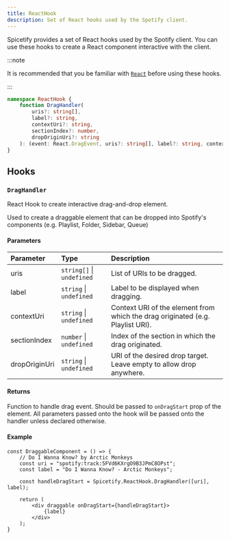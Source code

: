 ```yaml
---
title: ReactHook
description: Set of React hooks used by the Spotify client.
---
```


Spicetify provides a set of React hooks used by the Spotify client. You can use these hooks to create a React component interactive with the client.

:::note

It is recommended that you be familiar with [`React`](https://react.dev/) before using these hooks.

:::

```ts
namespace ReactHook {
    function DragHandler(
        uris?: string[],
        label?: string,
        contextUri?: string,
        sectionIndex?: number,
        dropOriginUri?: string
    ): (event: React.DragEvent, uris?: string[], label?: string, contextUri?: string, sectionIndex?: number) => void;
}
```

## Hooks

### `DragHandler`

React Hook to create interactive drag-and-drop element.

Used to create a draggable element that can be dropped into Spotify's components (e.g. Playlist, Folder, Sidebar, Queue)

#### Parameters

| Parameter | Type | Description |
| :--- | :--- | :--- |
| uris | `string[]` &#124; `undefined` | List of URIs to be dragged. |
| label | `string` &#124; `undefined` | Label to be displayed when dragging. |
| contextUri | `string` &#124; `undefined` | Context URI of the element from which the drag originated (e.g. Playlist URI). |
| sectionIndex | `number` &#124; `undefined` | Index of the section in which the drag originated. |
| dropOriginUri | `string` &#124; `undefined` | URI of the desired drop target. Leave empty to allow drop anywhere. |

#### Returns

Function to handle drag event. Should be passed to `onDragStart` prop of the element. All parameters passed onto the hook will be passed onto the handler unless declared otherwise.

#### Example

```tsx
const DraggableComponent = () => {
    // Do I Wanna Know? by Arctic Monkeys
    const uri = "spotify:track:5FVd6KXrgO9B3JPmC8OPst";
    const label = "Do I Wanna Know? - Arctic Monkeys";

    const handleDragStart = Spicetify.ReactHook.DragHandler([uri], label);

    return (
        <div draggable onDragStart={handleDragStart}>
            {label}
        </div>
    );
}
```